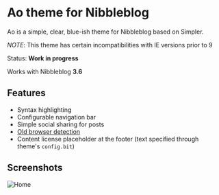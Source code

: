 Ao theme for Nibbleblog
========

Ao is a simple, clear, blue-ish theme for Nibbleblog based on Simpler. 

*NOTE*: This theme has certain incompatibilities with IE versions prior to 9

Status: **Work in progress**

Works with Nibbleblog **3.6**

## Features

- Syntax highlighting
- Configurable navigation bar
- Simple social sharing for posts
- [Old browser detection](http://browser-update.org/)
- Content license placeholder at the footer (text specified through theme's `config.bit`)

## Screenshots

![Home](https://dl.dropboxusercontent.com/u/38712623/screen_ao.png)

